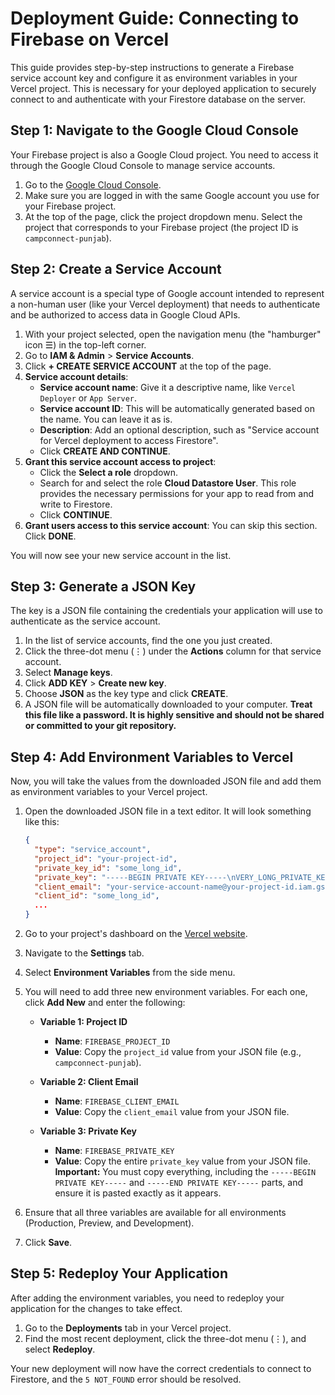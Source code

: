# Deployment Guide: Connecting to Firebase on Vercel

This guide provides step-by-step instructions to generate a Firebase service account key and configure it as environment variables in your Vercel project. This is necessary for your deployed application to securely connect to and authenticate with your Firestore database on the server.

## Step 1: Navigate to the Google Cloud Console

Your Firebase project is also a Google Cloud project. You need to access it through the Google Cloud Console to manage service accounts.

1.  Go to the [Google Cloud Console](https://console.cloud.google.com/).
2.  Make sure you are logged in with the same Google account you use for your Firebase project.
3.  At the top of the page, click the project dropdown menu. Select the project that corresponds to your Firebase project (the project ID is `campconnect-punjab`).

## Step 2: Create a Service Account

A service account is a special type of Google account intended to represent a non-human user (like your Vercel deployment) that needs to authenticate and be authorized to access data in Google Cloud APIs.

1.  With your project selected, open the navigation menu (the "hamburger" icon ☰) in the top-left corner.
2.  Go to **IAM & Admin** > **Service Accounts**.
3.  Click **+ CREATE SERVICE ACCOUNT** at the top of the page.
4.  **Service account details**:
    *   **Service account name**: Give it a descriptive name, like `Vercel Deployer` or `App Server`.
    *   **Service account ID**: This will be automatically generated based on the name. You can leave it as is.
    *   **Description**: Add an optional description, such as "Service account for Vercel deployment to access Firestore".
    *   Click **CREATE AND CONTINUE**.
5.  **Grant this service account access to project**:
    *   Click the **Select a role** dropdown.
    *   Search for and select the role **Cloud Datastore User**. This role provides the necessary permissions for your app to read from and write to Firestore.
    *   Click **CONTINUE**.
6.  **Grant users access to this service account**: You can skip this section. Click **DONE**.

You will now see your new service account in the list.

## Step 3: Generate a JSON Key

The key is a JSON file containing the credentials your application will use to authenticate as the service account.

1.  In the list of service accounts, find the one you just created.
2.  Click the three-dot menu (⋮) under the **Actions** column for that service account.
3.  Select **Manage keys**.
4.  Click **ADD KEY** > **Create new key**.
5.  Choose **JSON** as the key type and click **CREATE**.
6.  A JSON file will be automatically downloaded to your computer. **Treat this file like a password. It is highly sensitive and should not be shared or committed to your git repository.**

## Step 4: Add Environment Variables to Vercel

Now, you will take the values from the downloaded JSON file and add them as environment variables to your Vercel project.

1.  Open the downloaded JSON file in a text editor. It will look something like this:
    ```json
    {
      "type": "service_account",
      "project_id": "your-project-id",
      "private_key_id": "some_long_id",
      "private_key": "-----BEGIN PRIVATE KEY-----\nVERY_LONG_PRIVATE_KEY\n-----END PRIVATE KEY-----\n",
      "client_email": "your-service-account-name@your-project-id.iam.gserviceaccount.com",
      "client_id": "some_long_id",
      ...
    }
    ```
2.  Go to your project's dashboard on the [Vercel website](https://vercel.com).
3.  Navigate to the **Settings** tab.
4.  Select **Environment Variables** from the side menu.
5.  You will need to add three new environment variables. For each one, click **Add New** and enter the following:

    *   **Variable 1: Project ID**
        *   **Name**: `FIREBASE_PROJECT_ID`
        *   **Value**: Copy the `project_id` value from your JSON file (e.g., `campconnect-punjab`).

    *   **Variable 2: Client Email**
        *   **Name**: `FIREBASE_CLIENT_EMAIL`
        *   **Value**: Copy the `client_email` value from your JSON file.

    *   **Variable 3: Private Key**
        *   **Name**: `FIREBASE_PRIVATE_KEY`
        *   **Value**: Copy the entire `private_key` value from your JSON file. **Important:** You must copy everything, including the `-----BEGIN PRIVATE KEY-----` and `-----END PRIVATE KEY-----` parts, and ensure it is pasted exactly as it appears.

6.  Ensure that all three variables are available for all environments (Production, Preview, and Development).
7.  Click **Save**.

## Step 5: Redeploy Your Application

After adding the environment variables, you need to redeploy your application for the changes to take effect.

1.  Go to the **Deployments** tab in your Vercel project.
2.  Find the most recent deployment, click the three-dot menu (⋮), and select **Redeploy**.

Your new deployment will now have the correct credentials to connect to Firestore, and the `5 NOT_FOUND` error should be resolved.